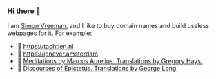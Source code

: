 ### Hi there 👋

I am [Simon Vreeman](https://vreeman.com), and I like to buy domain names and build useless webpages for it. For example:

- 📖 https://tachtien.nl
- 🥃 https://jenever.amsterdam
- 📘 [Meditations by Marcus Aurelius. Translations by Gregory Hays.](https://vreeman.com/meditations/)
- 📕 [Discourses of Epictetus. Translations by George Long.](https://vreeman.com/discourses/)

<!--
**simonvreeman/simonvreeman** is a ✨ _special_ ✨ repository because its `README.md` (this file) appears on your GitHub profile.

Here are some ideas to get you started:

- 🔭 I’m currently working on ...
- 🌱 I’m currently learning ...
- 👯 I’m looking to collaborate on ...
- 🤔 I’m looking for help with ...
- 💬 Ask me about ...
- 📫 How to reach me: ...
- 😄 Pronouns: ...
- ⚡ Fun fact: ...
-->
